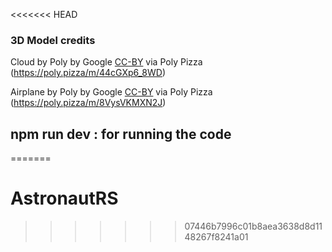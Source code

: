 <<<<<<< HEAD
### 3D Model credits

Cloud by Poly by Google [CC-BY](https://creativecommons.org/licenses/by/3.0/) via Poly Pizza (https://poly.pizza/m/44cGXp6_8WD)

Airplane by Poly by Google [CC-BY](https://creativecommons.org/licenses/by/3.0/) via Poly Pizza (https://poly.pizza/m/8VysVKMXN2J)

## npm run dev : for running the code 
=======
# AstronautRS
>>>>>>> 07446b7996c01b8aea3638d8d1148267f8241a01
